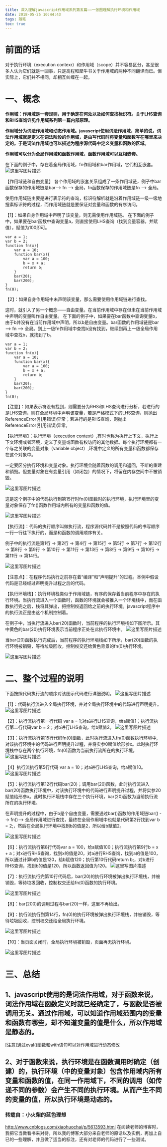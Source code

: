 ```yaml
---
title: 深入理解javascript作用域系列第五篇——一张图理解执行环境和作用域
date: 2018-05-25 10:44:43
tags: 随笔
toc: true
---
```


# 前面的话
对于执行环境（execution contexr）和作用域（scope）并不容易区分，甚至很多人认为它们就是一回事，只是高程和犀牛书关于作用域的两种不同翻译而已。但实际上，它们并不相同，却相互纠缠在一起。

# 一、概念
**作用域：作用域是一套规则，用于确定在何处以及如何查找标识符。关于LHS查询和RHS查询详见作用域系列第一篇内部原理。**

**作用域分为词法作用域和动态作用域。javascript使用词法作用域，简单的说，词法作用域就是定义在词法阶段的作用域，是由写代码时将变量和函数写在哪里来决定的。于是词法作用域也可以描述为程序源代码中定义变量和函数的区域。**

**作用域可以分为全局作用域和函数作用域，函数作用域可以互相嵌套。**

<!-- more -->

在下面的例子中，存在着全局作用域，fn作用域和bar作用域，它们相互嵌套。
![这里写图片描述](https://img-blog.csdn.net/20180505215951646?watermark/2/text/aHR0cHM6Ly9ibG9nLmNzZG4ubmV0L3dlaXhpbl8zNzk3MjcyMw==/font/5a6L5L2T/fontsize/400/fill/I0JBQkFCMA==/dissolve/70)

【作用域链和自由变量】
各个作用域的嵌套关系组成了一条作用域链，例子中bar函数保存的作用域链是bar--> fn --> 全局，fn函数保存的作用域链是fn --> 全局。

使用作用域链主要是进行表示符的查询，标识符解析就是沿着作用域链一级一级地搜素标识符的过程，而作用域链就是要保证对变量和函数的有序访问。

【1】：如果自身作用域中声明了该变量，则无需使用作用域链。
在下面的例子中，如果要在bar函数中查询变量a，则直接使用LHS查询（找到变量容器，并赋值），赋值为100即可。

```
var a = 1;
var b = 2;
function fn(x){
    var a = 10;
    function bar(x){
        var a = 100;
        b = x + a;
        return b;
    }
    bar(20);
    bar(200);
}
fn(0);
```
【2】：如果自身作用域中未声明该变量，那么需要使用作用域链进行查找。

这时，就引入了另一个概念——自由变量。在当前作用域中存在但未在当前作用域中声明的变量叫作自由变量。
在下面的例子中，如果要在bar函数中查询变量b，由于b并没有在当前作用域中声明，所以b是自由变量。bar函数的作用域链是bar --> fn --> 全局。到上一级fn作用域中查找b没有找到，继续到再上一级全局作用域中查找b，就找到了b。
```
var a = 1;
var b = 2;
function fn(x){
    var a = 10;
    function bar(x){
        var a = 100;
        b = x + a;
        return b;
    }
    bar(20);
    bar(200);
}
fn(0);
```
【注意】：如果表示符没有找到，则需要分为RHS和LHS查询进行分析，若进行的是LHS查询，则在全局环境中声明该变量，若是严格模式下的LHS查询，则抛出ReferenceError(引用错误)异常；若进行的是RHS查询，则抛出ReferenceError(引用错误)异常。

【执行环境】：执行环境（execution context）,有时也称为执行上下文，执行上下文环境或者环境，定义了变量或函数有权访问的其他数据。每个执行环境都有一个与之关联的变量对象（variable object）,环境中定义的所有变量和函数都保存在这个对象中。

一定要区分执行环境和变量对象。执行环境会随着函数的调用和返回，不断的重建和销毁。但变量对象在有变量引用（如闭包）的情况下，将留在内存空间中不被销毁。

![这里写图片描述](https://img-blog.csdn.net/20180505225651483?watermark/2/text/aHR0cHM6Ly9ibG9nLmNzZG4ubmV0L3dlaXhpbl8zNzk3MjcyMw==/font/5a6L5L2T/fontsize/400/fill/I0JBQkFCMA==/dissolve/70)

这是这个例子中的代码执行到第15行时fn(0)函数时的执行环境，执行环境里的变量对象保存了fn()函数作用域内所有的变量和函数的值。

![这里写图片描述](https://img-blog.csdn.net/2018050523000323?watermark/2/text/aHR0cHM6Ly9ibG9nLmNzZG4ubmV0L3dlaXhpbl8zNzk3MjcyMw==/font/5a6L5L2T/fontsize/400/fill/I0JBQkFCMA==/dissolve/70)

【执行流】：代码的执行顺序叫做执行流，程序源代码并不是按照代码的书写顺序一行一行往下执行的，而是和函数的调用顺序有关。

例子中的执行流是第1行 -> 第2行 -> 第4行 -> 第15行 -> 第5行 -> 第7行 -> 第12行 -> 第8行 -> 第9行 -> 第10行 -> 第11行 -> 第13行 -> 第8行 -> 第9行 -> 第10行 -> 第11行 -> 第14行。

![这里写图片描述](https://img-blog.csdn.net/20180505230213854?watermark/2/text/aHR0cHM6Ly9ibG9nLmNzZG4ubmV0L3dlaXhpbl8zNzk3MjcyMw==/font/5a6L5L2T/fontsize/400/fill/I0JBQkFCMA==/dissolve/70)

【注意点】：在程序代码执行之前存在着“编译”和“声明提升”的过程。本例中假设代码是已经经过声明提升过程之后的代码。

【执行环境栈】：执行环境栈类似于作用域链，有序的保存着当前程序中存在的执行环境。当执行流进入一个函数时，函数的环境就会被推入一个环境栈中，而在函数执行完之后，栈将其弹出，把控制权返回给之前的执行环境。javascript程序中的执行流正是由这个机制控制着。

在例子中，当执行流进入bar(20)函数时，当前程序的执行环境栈如下图所示。其中黄色的bar(20)执行环境表示当前程序正处在此执行环境中。
![这里写图片描述](https://img-blog.csdn.net/20180505231206161?watermark/2/text/aHR0cHM6Ly9ibG9nLmNzZG4ubmV0L3dlaXhpbl8zNzk3MjcyMw==/font/5a6L5L2T/fontsize/400/fill/I0JBQkFCMA==/dissolve/70)

当bar(20)函数执行完成后，当前程序的执行环境栈如下所示，bar(20)函数的执行环境被销毁，等待垃圾回收，控制权交还给黄色背景的fn(0)执行环境。

![这里写图片描述](https://img-blog.csdn.net/20180505231705146?watermark/2/text/aHR0cHM6Ly9ibG9nLmNzZG4ubmV0L3dlaXhpbl8zNzk3MjcyMw==/font/5a6L5L2T/fontsize/400/fill/I0JBQkFCMA==/dissolve/70)

# 二、整个过程的说明
下面按照代码执行流的顺序对该图示代码进行详细说明。
![这里写图片描述](https://img-blog.csdn.net/20180505231908451?watermark/2/text/aHR0cHM6Ly9ibG9nLmNzZG4ubmV0L3dlaXhpbl8zNzk3MjcyMw==/font/5a6L5L2T/fontsize/400/fill/I0JBQkFCMA==/dissolve/70)

【1】：代码执行流进入全局执行环境，并对全局执行环境中的代码进行声明提升。
![这里写图片描述](https://img-blog.csdn.net/20180505232043760?watermark/2/text/aHR0cHM6Ly9ibG9nLmNzZG4ubmV0L3dlaXhpbl8zNzk3MjcyMw==/font/5a6L5L2T/fontsize/400/fill/I0JBQkFCMA==/dissolve/70)

【2】：执行流执行第一行代码 var a = 1;对a进行LHS查询，给a赋值1；执行流执行第二行代码var b = 2；对b进行LHS查询，给b赋值2。
![这里写图片描述](https://img-blog.csdn.net/20180505232347269?watermark/2/text/aHR0cHM6Ly9ibG9nLmNzZG4ubmV0L3dlaXhpbl8zNzk3MjcyMw==/font/5a6L5L2T/fontsize/400/fill/I0JBQkFCMA==/dissolve/70)

【3】：执行流执行第15行代码fn(0)函数，此时执行流进入fn(0)函数执行环境中,对该执行环境中的代码进行声明提升过程，并将实参0赋值给形参x。此时执行环境栈中存在两个执行环境，fn(0)函数为当前执行流所在的执行环境。
![这里写图片描述](https://img-blog.csdn.net/20180505232759946?watermark/2/text/aHR0cHM6Ly9ibG9nLmNzZG4ubmV0L3dlaXhpbl8zNzk3MjcyMw==/font/5a6L5L2T/fontsize/400/fill/I0JBQkFCMA==/dissolve/70)

【4】执行流执行第5行代码 var a = 10；对a进行LHS查询，给a赋值10。
![这里写图片描述](https://img-blog.csdn.net/20180505232938263?watermark/2/text/aHR0cHM6Ly9ibG9nLmNzZG4ubmV0L3dlaXhpbl8zNzk3MjcyMw==/font/5a6L5L2T/fontsize/400/fill/I0JBQkFCMA==/dissolve/70)

【5】：执行流执行第12行代码bar(20)；调用bar(20)函数，此时执行流进入bar(20)函数执行环境中，对该执行环境中的代码进行声明提升过程，并将实参20赋值给形参x。此时执行环境栈中存在三个执行环境，bar(20)函数为当前执行流所在的执行环境。

在声明提升的过程中，由于b是个自由变量，需要通过bar()函数的作用域链bar() --> fn()--> 全局作用域进行查找，最终在全局作用域中也就是代码第2行找到var b = 2;，然后在全局执行环境中找到b的值是2，所以给b赋值2。

![这里写图片描述](https://img-blog.csdn.net/20180505233605806?watermark/2/text/aHR0cHM6Ly9ibG9nLmNzZG4ubmV0L3dlaXhpbl8zNzk3MjcyMw==/font/5a6L5L2T/fontsize/400/fill/I0JBQkFCMA==/dissolve/70)

【6】：执行流执行第8行代码var a = 100，给a赋值100；执行流执行第9行b = x + a；对x进行RHS查询，找到x的值是20，对a进行RHS查询，找到a的值是100，所以通过计算b的值是120，给b赋值120；执行第10行代码return b;，对b进行RHS查询，找到b的值是120，所以函数返回值为120。
![这里写图片描述](https://img-blog.csdn.net/20180505233838186?watermark/2/text/aHR0cHM6Ly9ibG9nLmNzZG4ubmV0L3dlaXhpbl8zNzk3MjcyMw==/font/5a6L5L2T/fontsize/400/fill/I0JBQkFCMA==/dissolve/70)

【7】：执行流执行完第10行代码后，bar(20)的执行环境被弹出执行环境栈，并被销毁，等待垃圾回收，控制权交还给fn(0)函数的执行环境。

![这里写图片描述](https://img-blog.csdn.net/20180505234017397?watermark/2/text/aHR0cHM6Ly9ibG9nLmNzZG4ubmV0L3dlaXhpbl8zNzk3MjcyMw==/font/5a6L5L2T/fontsize/400/fill/I0JBQkFCMA==/dissolve/70)

【8】：bar(200)的调用过程与bar(20)一样，这里不再给出。

【9】：执行流执行到第14行，fn(0)的执行环境被弹出执行环境栈，并被销毁，等待垃圾回收，控制权交还给全局执行环境。

![这里写图片描述](https://img-blog.csdn.net/20180505235156802?watermark/2/text/aHR0cHM6Ly9ibG9nLmNzZG4ubmV0L3dlaXhpbl8zNzk3MjcyMw==/font/5a6L5L2T/fontsize/400/fill/I0JBQkFCMA==/dissolve/70)

【10】：当页面关闭时，全局执行环境被销毁，页面再无执行环境。

![这里写图片描述](https://img-blog.csdn.net/20180505235325144?watermark/2/text/aHR0cHM6Ly9ibG9nLmNzZG4ubmV0L3dlaXhpbl8zNzk3MjcyMw==/font/5a6L5L2T/fontsize/400/fill/I0JBQkFCMA==/dissolve/70)

# 三、总结
## 1、javascript使用的是词法作用域，对于函数来说，词法作用域在函数定义时就已经确定了，与函数是否被调用无关。通过作用域，可以知道作用域范围内的变量和函数有哪些，却不知道变量的值是什么，所以作用域是静态的。

[注意]通过eval()函数和with语句可以对作用域进行动态修改

## 2、对于函数来说，执行环境是在函数调用时确定（创建）的，执行环境（中的变量对象）包含作用域内所有变量和函数的值，在同一作用域下，不同的调用（如传递不同的参数）会产生不同的执行环境。从而产生不同的变量的值，所以执行环境是动态的。

### 转载自：小火柴的蓝色理想
<http://www.cnblogs.com/xiaohuochai/p/5613593.html>
在阅读老师的博客时，我把它当做看书来对待，所以我的博客大部分来自老师的原话以及实例，再加上自已的一些理解，并且做了适当的标注，还有对老师的代码进行了一些测试。